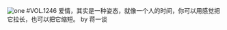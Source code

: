 ![one](http://image.wufazhuce.com/Ft9EdRlYSVRkoM8MBoSKOZBSVKof)
#VOL.1246
爱情，其实是一种姿态，就像一个人的时间，你可以用感觉把它拉长，也可以把它缩短。 by 蒋一谈